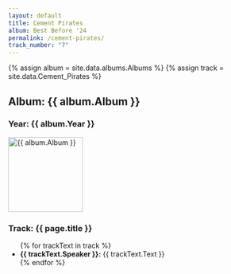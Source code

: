 ```yaml
---
layout: default
title: Cement Pirates
album: Best Before '24
permalink: /cement-pirates/
track_number: "7"
---
```


{% assign album = site.data.albums.Albums %}
{% assign track = site.data.Cement_Pirates %}

<h2>Album: {{ album.Album }}</h2>
<h3>Year: {{ album.Year }}</h3>
<p><img src="/assets/png/{{ album.Album_Picture }}" alt="{{ album.Album }}" width="150" height="150"></p>

<h3>Track: {{ page.title }}</h3>
<ul>
  {% for trackText in track %}
    <li>
      <strong>{{ trackText.Speaker }}:</strong> {{ trackText.Text }}
      <br>
    </li>
  {% endfor %}
</ul>
